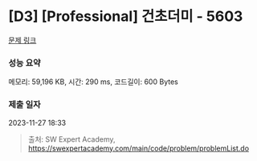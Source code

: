 # [D3] [Professional] 건초더미 - 5603 

[문제 링크](https://swexpertacademy.com/main/code/problem/problemDetail.do?contestProbId=AWXGEbd6cjMDFAUo) 

### 성능 요약

메모리: 59,196 KB, 시간: 290 ms, 코드길이: 600 Bytes

### 제출 일자

2023-11-27 18:33



> 출처: SW Expert Academy, https://swexpertacademy.com/main/code/problem/problemList.do